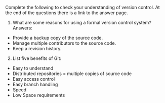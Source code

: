 Complete the following to check your understanding of version control. At the end of the questions there is a link to the answer page.

1. What are some reasons for using a formal version control system?
Answers:
* Provide a backup copy of the source code.
* Manage multiple contributors to the source code.
* Keep a revision history.


2. List five benefits of Git:
* Easy to understand
* Distributed repositories = multiple copies of source code
* Easy access control
* Easy branch handling
* Speed
* Low Space requirements


